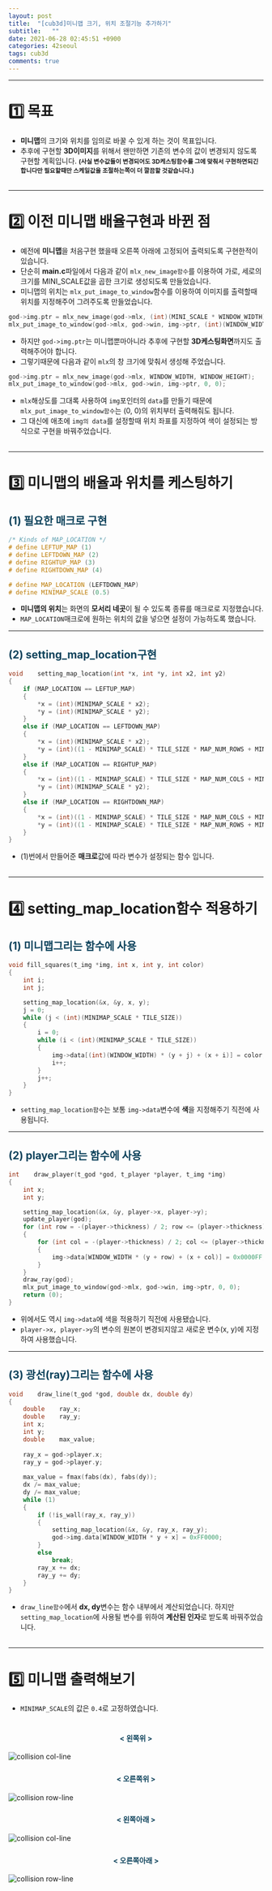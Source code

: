 ```yaml
---
layout: post
title:  "[cub3d]미니맵 크기, 위치 조절기능 추가하기"
subtitle:   ""
date: 2021-06-28 02:45:51 +0900
categories: 42seoul
tags: cub3d
comments: true 
---
```


* * *
<h1>1️⃣ 목표</h1>

* **미니맵**의 <rd>크기</rd>와 <rd>위치</rd>를 임의로 바꿀 수 있게 하는 것이 목표입니다.
* 추후에 구현할 **3D이미지**를 위해서 왠만하면 기존의 <rd>변수의 값이 변경되지 않도록</rd> 구현할 계획입니다. <b style="font-size:85%">(사실 변수값들이 변경되어도 **3D케스팅**함수를 그에 맞춰서 구현하면되긴합니다만 필요할때만 스케일값을 조절하는쪽이 더 깔끔할 것같습니다.)</b>
<br><br>

* * *
<h1>2️⃣ 이전 미니맵 배율구현과 바뀐 점</h1>

* 예전에 **미니맵**을 처음구현 했을때 오른쪽 아래에 고정되어 출력되도록 구현한적이 있습니다.
* 단순히 **main.c**파일에서 다음과 같이 `mlx_new_image함수`를 이용하여 <rd>가로, 세로</rd>의 크기를 <rd>MINI_SCALE</rd>값을 곱한 크기로 생성되도록 만들었습니다.
* 미니맵의 위치는 `mlx_put_image_to_window`함수를 이용하여 이미지를 출력할때 위치를 지정해주어 그려주도록 만들었습니다.

```c
god->img.ptr = mlx_new_image(god->mlx, (int)(MINI_SCALE * WINDOW_WIDTH), (int)(MINI_SCALE * WINDOW_HEIGHT));
mlx_put_image_to_window(god->mlx, god->win, img->ptr, (int)(WINDOW_WIDTH * (1 - MINI_SCALE)), (int)(WINDOW_HEIGHT * (1 - MINI_SCALE)));
```

* 하지만 `god->img.ptr`는 미니맵뿐마아니라 추후에 구현할 **3D케스팅화면**까지도 출력해주어야 합니다.
* 그렇기때문에 다음과 같이 `mlx`의 창 크기에 맞춰서 생성해 주었습니다.

```c
god->img.ptr = mlx_new_image(god->mlx, WINDOW_WIDTH, WINDOW_HEIGHT);
mlx_put_image_to_window(god->mlx, god->win, img->ptr, 0, 0);
```

* `mlx`해상도를 그대록 사용하여 `img`포인터의 `data`를 만들기 때문에 `mlx_put_image_to_window함수`는 (0, 0)의 위치부터 출력해줘도 됩니다.
* 그 대신에 애초에 `img의 data`를 설정할때 위치 좌표를 지정하여 색이 설정되는 방식으로 구현을 바꿔주었습니다.
<br><br>

* * *
<h1>3️⃣ 미니맵의 배율과 위치를 케스팅하기</h1>
<h2 style="color:#0e435c;">(1) 필요한 매크로 구현</h2>

```c
/* Kinds of MAP_LOCATION */
# define LEFTUP_MAP (1)
# define LEFTDOWN_MAP (2)
# define RIGHTUP_MAP (3)
# define RIGHTDOWN_MAP (4)

# define MAP_LOCATION (LEFTDOWN_MAP)
# define MINIMAP_SCALE (0.5)
```

* **미니맵의 위치**는 화면의 **모서리 네곳**이 될 수 있도록 종류를 매크로로 지정했습니다.
* `MAP_LOCATION`매크로에 원하는 위치의 값을 넣으면 설정이 가능하도록 했습니다.

* * *
<h2 style="color:#0e435c;">(2) setting_map_location구현</h2>

```c
void    setting_map_location(int *x, int *y, int x2, int y2)
{
    if (MAP_LOCATION == LEFTUP_MAP)
    {
        *x = (int)(MINIMAP_SCALE * x2);
        *y = (int)(MINIMAP_SCALE * y2);
    }
    else if (MAP_LOCATION == LEFTDOWN_MAP)
    {
        *x = (int)(MINIMAP_SCALE * x2);
        *y = (int)((1 - MINIMAP_SCALE) * TILE_SIZE * MAP_NUM_ROWS + MINIMAP_SCALE * y2);
    }
    else if (MAP_LOCATION == RIGHTUP_MAP)
    {
        *x = (int)((1 - MINIMAP_SCALE) * TILE_SIZE * MAP_NUM_COLS + MINIMAP_SCALE * x2);
        *y = (int)(MINIMAP_SCALE * y2);
    }
    else if (MAP_LOCATION == RIGHTDOWN_MAP)
    {
        *x = (int)((1 - MINIMAP_SCALE) * TILE_SIZE * MAP_NUM_COLS + MINIMAP_SCALE * x2);
        *y = (int)((1 - MINIMAP_SCALE) * TILE_SIZE * MAP_NUM_ROWS + MINIMAP_SCALE * y2);
    }
}
```

* (1)번에서 만들어준 **매크로**값에 따라 변수가 설정되는 함수 입니다.
<br><br>

* * *
<h1>4️⃣ setting_map_location함수 적용하기</h1>
<h2 style="color:#0e435c;">(1) 미니맵그리는 함수에 사용</h2>

```c
void fill_squares(t_img *img, int x, int y, int color)
{
	int i;
	int j;

	setting_map_location(&x, &y, x, y);
	j = 0;
	while (j < (int)(MINIMAP_SCALE * TILE_SIZE))
	{
		i = 0;
		while (i < (int)(MINIMAP_SCALE * TILE_SIZE))
		{
			img->data[(int)(WINDOW_WIDTH) * (y + j) + (x + i)] = color;
			i++;
		}
		j++;
	}
}
```

* `setting_map_location함수`는 보통 `img->data`변수에 **색**을 지정해주기 직전에 사용됩니다.

* * *
<h2 style="color:#0e435c;">(2) player그리는 함수에 사용</h2>

```c
int    draw_player(t_god *god, t_player *player, t_img *img)
{
    int x;
    int y;

    setting_map_location(&x, &y, player->x, player->y);
    update_player(god);
    for (int row = -(player->thickness) / 2; row <= (player->thickness) / 2; row++)
    {
        for (int col = -(player->thickness) / 2; col <= (player->thickness) / 2; col++)
        {
            img->data[WINDOW_WIDTH * (y + row) + (x + col)] = 0x0000FF;
        }
    }
    draw_ray(god);
    mlx_put_image_to_window(god->mlx, god->win, img->ptr, 0, 0);
    return (0);
}
```

* 위에서도 역시 `img->data`에 색을 적용하기 직전에 사용됐습니다.
* `player->x, player->y`의 변수의 원본이 변경되지않고 새로운 변수(x, y)에 지정하여 사용했습니다.

* * *
<h2 style="color:#0e435c;">(3) 광선(ray)그리는 함수에 사용</h2>

```c
void    draw_line(t_god *god, double dx, double dy)
{
    double    ray_x;
    double    ray_y;
    int x;
    int y;
    double    max_value;
    
    ray_x = god->player.x;
    ray_y = god->player.y;
 
    max_value = fmax(fabs(dx), fabs(dy));
    dx /= max_value;
    dy /= max_value;
    while (1)
    {
        if (!is_wall(ray_x, ray_y))
        {
            setting_map_location(&x, &y, ray_x, ray_y);
            god->img.data[WINDOW_WIDTH * y + x] = 0xFF0000;
        }
        else
            break;
        ray_x += dx;
        ray_y += dy;
    }
}
```

* `draw_line함수`에서 **dx, dy**변수는 함수 내부에서 계산되었습니다. 하지만 `setting_map_location`에 사용될 변수를 위하여 **계산된 인자**로 받도록 바꿔주었습니다.
<br><br>

* * *
<h1>5️⃣ 미니맵 출력해보기</h1>

* `MINIMAP_SCALE`의 값은 `0.4`로 고정하였습니다.
<div class="explain-cover">
    <div class="explain-left" style="padding-top:1%">
        <h4 align="middle" style="color:#0e435c;">&lt; 왼쪽위 &gt;</h4>
        <img src="https://kirkim.github.io/assets/img/cub3d/cub38.png" alt="collision col-line">
    </div>
    <div class="explain-right" style="padding-top:1%">
        <h4 align="middle" style="color:#0e435c;">&lt; 오른쪽위 &gt;</h4>
        <img src="https://kirkim.github.io/assets/img/cub3d/cub39.png" alt="collision row-line">
    </div>
</div>
<div class="explain-cover">
    <div class="explain-left" style="padding-top:1%">
        <h4 align="middle" style="color:#0e435c;">&lt; 왼쪽아래 &gt;</h4>
        <img src="https://kirkim.github.io/assets/img/cub3d/cub40.png" alt="collision col-line">
    </div>
    <div class="explain-right" style="padding-top:1%">
        <h4 align="middle" style="color:#0e435c;">&lt; 오른쪽아래 &gt;</h4>
        <img src="https://kirkim.github.io/assets/img/cub3d/cub41.png" alt="collision row-line">
    </div>
</div>